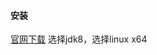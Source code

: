 #### **安装**
[官网下载](https://www.oracle.com/technetwork/java/javase/downloads/index.html)
选择jdk8，选择linux x64

